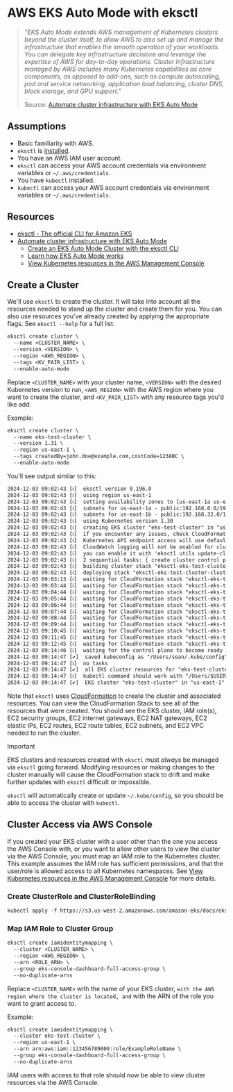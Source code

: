 # AWS EKS Auto Mode with eksctl

> _"EKS Auto Mode extends AWS management of Kubernetes clusters beyond the cluster itself, to allow AWS to also set up and manage the infrastructure
 that enables the smooth operation of your workloads. You can delegate key infrastructure decisions and leverage the expertise of AWS for day-to-day
 operations. Cluster infrastructure managed by AWS includes many Kubernetes capabilities as core components, as opposed to add-ons, such as compute
 autoscaling, pod and service networking, application load balancing, cluster DNS, block storage, and GPU support."_
>
> Source: [Automate cluster infrastructure with EKS Auto Mode](https://docs.aws.amazon.com/eks/latest/userguide/automode.html)

## Assumptions

- Basic familiarity with AWS.
- `eksctl` is [installed](https://eksctl.io/installation/).
- You have an AWS IAM user account.
- `eksctl` can access your AWS account credentials via environment variables or `~/.aws/credentials`.
- You have `kubectl` installed.
- `kubectl` can access your AWS account credentials via environment variables or `~/.aws/credentials`.

## Resources

- [eksctl - The official CLI for Amazon EKS](https://eksctl.io/)
- [Automate cluster infrastructure with EKS Auto Mode](https://docs.aws.amazon.com/eks/latest/userguide/automode.html)
  - [Create an EKS Auto Mode Cluster with the eksctl CLI](https://docs.aws.amazon.com/eks/latest/userguide/automode-get-started-eksctl.html)
  - [Learn how EKS Auto Mode works](https://docs.aws.amazon.com/eks/latest/userguide/auto-reference.html)
  - [View Kubernetes resources in the AWS Management Console](https://docs.aws.amazon.com/eks/latest/userguide/view-kubernetes-resources.html)

## Create a Cluster

We'll use `eksctl` to create the cluster. It will take into account all the resources needed to stand up the cluster and create them for you.
 You can also use resources you've already created by applying the appropriate flags. See `eksctl --help` for a full list.

```txt
eksctl create cluster \
  --name <CLUSTER_NAME> \
  --version <VERSION> \
  --region <AWS_REGION> \
  --tags <KV_PAIR_LIST> \
  --enable-auto-mode
```

Replace `<CLUSTER_NAME>` with your cluster name, `<VERSION>` with the desired Kubernetes version to run, `<AWS_REGION>` with the AWS region where you want
 to create the cluster, and `<KV_PAIR_LIST>` with any resource tags you'd like add.

Example:

```txt
eksctl create cluster \
  --name eks-test-cluster \
  --version 1.31 \
  --region us-east-1 \
  --tags createdBy=john.doe@example.com,costCode=123ABC \
  --enable-auto-mode
```

You'll see output similar to this:

```txt
2024-12-03 09:02:43 [ℹ]  eksctl version 0.196.0
2024-12-03 09:02:43 [ℹ]  using region us-east-1
2024-12-03 09:02:43 [ℹ]  setting availability zones to [us-east-1a us-east-1b]
2024-12-03 09:02:43 [ℹ]  subnets for us-east-1a - public:192.168.0.0/19 private:192.168.64.0/19
2024-12-03 09:02:43 [ℹ]  subnets for us-east-1b - public:192.168.32.0/19 private:192.168.96.0/19
2024-12-03 09:02:43 [ℹ]  using Kubernetes version 1.30
2024-12-03 09:02:43 [ℹ]  creating EKS cluster "eks-test-cluster" in "us-east-1" region with 
2024-12-03 09:02:43 [ℹ]  if you encounter any issues, check CloudFormation console or try 'eksctl utils describe-stacks --region=us-east-1 --cluster=eks-test-cluster'
2024-12-03 09:02:43 [ℹ]  Kubernetes API endpoint access will use default of {publicAccess=true, privateAccess=false} for cluster "eks-test-cluster" in "us-east-1"
2024-12-03 09:02:43 [ℹ]  CloudWatch logging will not be enabled for cluster "eks-test-cluster" in "us-east-1"
2024-12-03 09:02:43 [ℹ]  you can enable it with 'eksctl utils update-cluster-logging --enable-types={SPECIFY-YOUR-LOG-TYPES-HERE (e.g. all)} --region=us-east-1 --cluster=eks-test-cluster'
2024-12-03 09:02:43 [ℹ]  2 sequential tasks: { create cluster control plane "eks-test-cluster", wait for control plane to become ready }
2024-12-03 09:02:43 [ℹ]  building cluster stack "eksctl-eks-test-cluster-cluster"
2024-12-03 09:02:43 [ℹ]  deploying stack "eksctl-eks-test-cluster-cluster"
2024-12-03 09:03:13 [ℹ]  waiting for CloudFormation stack "eksctl-eks-test-cluster-cluster"
2024-12-03 09:03:44 [ℹ]  waiting for CloudFormation stack "eksctl-eks-test-cluster-cluster"
2024-12-03 09:04:44 [ℹ]  waiting for CloudFormation stack "eksctl-eks-test-cluster-cluster"
2024-12-03 09:05:44 [ℹ]  waiting for CloudFormation stack "eksctl-eks-test-cluster-cluster"
2024-12-03 09:06:44 [ℹ]  waiting for CloudFormation stack "eksctl-eks-test-cluster-cluster"
2024-12-03 09:07:44 [ℹ]  waiting for CloudFormation stack "eksctl-eks-test-cluster-cluster"
2024-12-03 09:08:44 [ℹ]  waiting for CloudFormation stack "eksctl-eks-test-cluster-cluster"
2024-12-03 09:09:44 [ℹ]  waiting for CloudFormation stack "eksctl-eks-test-cluster-cluster"
2024-12-03 09:10:45 [ℹ]  waiting for CloudFormation stack "eksctl-eks-test-cluster-cluster"
2024-12-03 09:11:45 [ℹ]  waiting for CloudFormation stack "eksctl-eks-test-cluster-cluster"
2024-12-03 09:12:45 [ℹ]  waiting for CloudFormation stack "eksctl-eks-test-cluster-cluster"
2024-12-03 09:14:46 [ℹ]  waiting for the control plane to become ready
2024-12-03 09:14:47 [✔]  saved kubeconfig as "/Users/sean/.kube/config"
2024-12-03 09:14:47 [ℹ]  no tasks
2024-12-03 09:14:47 [✔]  all EKS cluster resources for "eks-test-cluster" have been created
2024-12-03 09:14:47 [ℹ]  kubectl command should work with "/Users/$USER/.kube/config", try 'kubectl get nodes'
2024-12-03 09:14:47 [✔]  EKS cluster "eks-test-cluster" in "us-east-1" region is ready
```

Note that `eksctl` uses [CloudFormation](https://docs.aws.amazon.com/AWSCloudFormation/latest/UserGuide/Welcome.html) to create the cluster and
 associated resources. You can view the CloudFormation Stack to see all of the resources that were created. You should see the EKS cluster, IAM role(s),
 EC2 security groups, EC2 internet gateways, EC2 NAT gateways, EC2 elastic IPs, EC2 routes, EC2 route tables, EC2 subnets, and EC2 VPC needed to run the
 cluster.

> [!IMPORTANT]  
> EKS clusters and resources created with `eksctl` must _always_ be managed via `eksctl` going forward. Modifying resources or making
 changes to the cluster manually will cause the CloudFormation stack to drift and make further updates with `eksctl` difficult or impossible.

`eksctl` will automatically create or update `~/.kube/config`, so you should be able to access the cluster with `kubectl`.

## Cluster Access via AWS Console

If you created your EKS cluster with a user other than the one you access the AWS Console with, or you want to allow other users to view the cluster via
 the AWS Console, you must map an IAM role to the Kubernetes cluster. This example assumes the IAM role has sufficient permissions, and that the user/role is
 allowed access to all Kubernetes namespaces. See
 [View Kubernetes resources in the AWS Management Console](https://docs.aws.amazon.com/eks/latest/userguide/view-kubernetes-resources.html) for more details.

### Create ClusterRole and ClusterRoleBinding

```txt
kubectl apply -f https://s3.us-west-2.amazonaws.com/amazon-eks/docs/eks-console-full-access.yaml
```

### Map IAM Role to Cluster Group

```txt
eksctl create iamidentitymapping \
  --cluster <CLUSTER_NAME> \
  --region <AWS_REGION> \
  --arn <ROLE_ARN> \
  --group eks-console-dashboard-full-access-group \
  --no-duplicate-arns
```

Replace `<CLUSTER_NAME>` with the name of your EKS cluster, `` with the AWS region where the cluster is located, and `` with the ARN of the role you want
 to grant access to.

Example:

```txt
eksctl create iamidentitymapping \
  --cluster eks-test-cluster \
  --region us-east-1 \
  --arn arn:aws:iam::123456789000:role/ExampleRoleName \
  --group eks-console-dashboard-full-access-group \
  --no-duplicate-arns
```

IAM users with access to that role should now be able to view cluster resources via the AWS Console.
